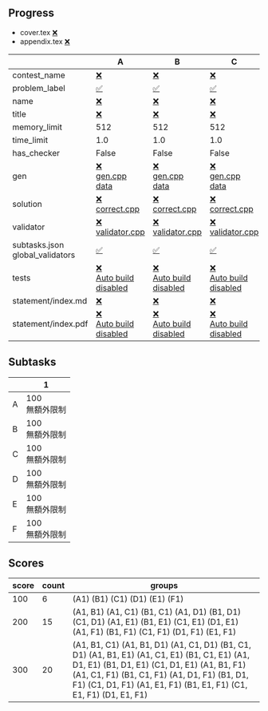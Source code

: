 
## Progress
<!-- progress start -->

- cover.tex [:x:](cover.tex)
- appendix.tex [:x:](appendix.tex)

| | A | B | C | D | E | F |
| --- | --- | --- | --- | --- | --- | --- |
| contest_name |  [:x:](pA/problem.json) | [:x:](pB/problem.json) | [:x:](pC/problem.json) | [:x:](pD/problem.json) | [:x:](pE/problem.json) | [:x:](pF/problem.json) |
| problem_label |  [:white_check_mark:](pA/problem.json) | [:white_check_mark:](pB/problem.json) | [:white_check_mark:](pC/problem.json) | [:white_check_mark:](pD/problem.json) | [:white_check_mark:](pE/problem.json) | [:white_check_mark:](pF/problem.json) |
| name |  [:x:](pA/problem.json) | [:x:](pB/problem.json) | [:x:](pC/problem.json) | [:x:](pD/problem.json) | [:x:](pE/problem.json) | [:x:](pF/problem.json) |
| title |  [:x:](pA/problem.json) | [:x:](pB/problem.json) | [:x:](pC/problem.json) | [:x:](pD/problem.json) | [:x:](pE/problem.json) | [:x:](pF/problem.json) |
| memory_limit |  512 | 512 | 512 | 512 | 512 | 512 |
| time_limit |  1.0 | 1.0 | 1.0 | 1.0 | 1.0 | 1.0 |
| has_checker |  False | False | False | False | False | False |
| gen | [:x:](pA/gen)<br>[gen.cpp](pA/gen/gen.cpp)<br>[data](pA/gen/data) | [:x:](pB/gen)<br>[gen.cpp](pB/gen/gen.cpp)<br>[data](pB/gen/data) | [:x:](pC/gen)<br>[gen.cpp](pC/gen/gen.cpp)<br>[data](pC/gen/data) | [:x:](pD/gen)<br>[gen.cpp](pD/gen/gen.cpp)<br>[data](pD/gen/data) | [:x:](pE/gen)<br>[gen.cpp](pE/gen/gen.cpp)<br>[data](pE/gen/data) | [:x:](pF/gen)<br>[gen.cpp](pF/gen/gen.cpp)<br>[data](pF/gen/data) |
| solution | [:x:](pA/solution)<br>[correct.cpp](pA/solution/correct.cpp) | [:x:](pB/solution)<br>[correct.cpp](pB/solution/correct.cpp) | [:x:](pC/solution)<br>[correct.cpp](pC/solution/correct.cpp) | [:x:](pD/solution)<br>[correct.cpp](pD/solution/correct.cpp) | [:x:](pE/solution)<br>[correct.cpp](pE/solution/correct.cpp) | [:x:](pF/solution)<br>[correct.cpp](pF/solution/correct.cpp) |
| validator | [:x:](pA/validator)<br>[validator.cpp](pA/validator/validator.cpp) | [:x:](pB/validator)<br>[validator.cpp](pB/validator/validator.cpp) | [:x:](pC/validator)<br>[validator.cpp](pC/validator/validator.cpp) | [:x:](pD/validator)<br>[validator.cpp](pD/validator/validator.cpp) | [:x:](pE/validator)<br>[validator.cpp](pE/validator/validator.cpp) | [:x:](pF/validator)<br>[validator.cpp](pF/validator/validator.cpp) |
| subtasks.json<br>global_validators |  [:white_check_mark:](pA/subtasks.json) | [:white_check_mark:](pB/subtasks.json) | [:white_check_mark:](pC/subtasks.json) | [:white_check_mark:](pD/subtasks.json) | [:white_check_mark:](pE/subtasks.json) | [:white_check_mark:](pF/subtasks.json) |
| tests | [:x:](pA/tests)<br>[Auto build disabled](pA/gen/DISABLE_AUTO_BUILD) | [:x:](pB/tests)<br>[Auto build disabled](pB/gen/DISABLE_AUTO_BUILD) | [:x:](pC/tests)<br>[Auto build disabled](pC/gen/DISABLE_AUTO_BUILD) | [:x:](pD/tests)<br>[Auto build disabled](pD/gen/DISABLE_AUTO_BUILD) | [:x:](pE/tests)<br>[Auto build disabled](pE/gen/DISABLE_AUTO_BUILD) | [:x:](pF/tests)<br>[Auto build disabled](pF/gen/DISABLE_AUTO_BUILD) |
| statement/index.md | [:x:](pA/statement/index.md) | [:x:](pB/statement/index.md) | [:x:](pC/statement/index.md) | [:x:](pD/statement/index.md) | [:x:](pE/statement/index.md) | [:x:](pF/statement/index.md) |
| statement/index.pdf | [:x:](pA/statement/index.pdf)<br>[Auto build disabled](pA/statement/DISABLE_AUTO_BUILD) | [:x:](pB/statement/index.pdf)<br>[Auto build disabled](pB/statement/DISABLE_AUTO_BUILD) | [:x:](pC/statement/index.pdf)<br>[Auto build disabled](pC/statement/DISABLE_AUTO_BUILD) | [:x:](pD/statement/index.pdf)<br>[Auto build disabled](pD/statement/DISABLE_AUTO_BUILD) | [:x:](pE/statement/index.pdf)<br>[Auto build disabled](pE/statement/DISABLE_AUTO_BUILD) | [:x:](pF/statement/index.pdf)<br>[Auto build disabled](pF/statement/DISABLE_AUTO_BUILD) |

<!-- progress end -->

## Subtasks
<!-- subtasks start -->

| | 1 |
| --- | --- |
| A | 100<br>無額外限制 |
| B | 100<br>無額外限制 |
| C | 100<br>無額外限制 |
| D | 100<br>無額外限制 |
| E | 100<br>無額外限制 |
| F | 100<br>無額外限制 |

<!-- subtasks end -->

## Scores
<!-- scores start -->

| score | count | groups |
| --- | --- | --- |
| 100 | 6 | (A1) (B1) (C1) (D1) (E1) (F1) |
| 200 | 15 | (A1, B1) (A1, C1) (B1, C1) (A1, D1) (B1, D1) (C1, D1) (A1, E1) (B1, E1) (C1, E1) (D1, E1) (A1, F1) (B1, F1) (C1, F1) (D1, F1) (E1, F1) |
| 300 | 20 | (A1, B1, C1) (A1, B1, D1) (A1, C1, D1) (B1, C1, D1) (A1, B1, E1) (A1, C1, E1) (B1, C1, E1) (A1, D1, E1) (B1, D1, E1) (C1, D1, E1) (A1, B1, F1) (A1, C1, F1) (B1, C1, F1) (A1, D1, F1) (B1, D1, F1) (C1, D1, F1) (A1, E1, F1) (B1, E1, F1) (C1, E1, F1) (D1, E1, F1) |

<!-- scores end -->
